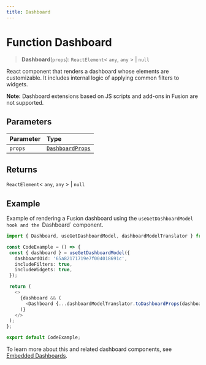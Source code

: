 ```yaml
---
title: Dashboard
---
```


# Function Dashboard <Badge type="beta" text="Beta" />

> **Dashboard**(`props`): `ReactElement`\< `any`, `any` \> \| `null`

React component that renders a dashboard whose elements are customizable. It includes internal logic of applying common filters to widgets.

**Note:** Dashboard extensions based on JS scripts and add-ons in Fusion are not supported.

## Parameters

| Parameter | Type |
| :------ | :------ |
| `props` | [`DashboardProps`](../interfaces/interface.DashboardProps.md) |

## Returns

`ReactElement`\< `any`, `any` \> \| `null`

## Example

Example of rendering a Fusion dashboard using the `useGetDashboardModel hook and the `Dashboard` component.

```ts
import { Dashboard, useGetDashboardModel, dashboardModelTranslator } from '@sisense/sdk-ui';

const CodeExample = () => {
 const { dashboard } = useGetDashboardModel({
   dashboardOid: '65a82171719e7f004018691c',
   includeFilters: true,
   includeWidgets: true,
 });

 return (
   <>
     {dashboard && (
       <Dashboard {...dashboardModelTranslator.toDashboardProps(dashboard)} />
     )}
   </>
 );
};

export default CodeExample;
```

To learn more about this and related dashboard components,
see [Embedded Dashboards](/guides/sdk/guides/dashboards/index.html).
